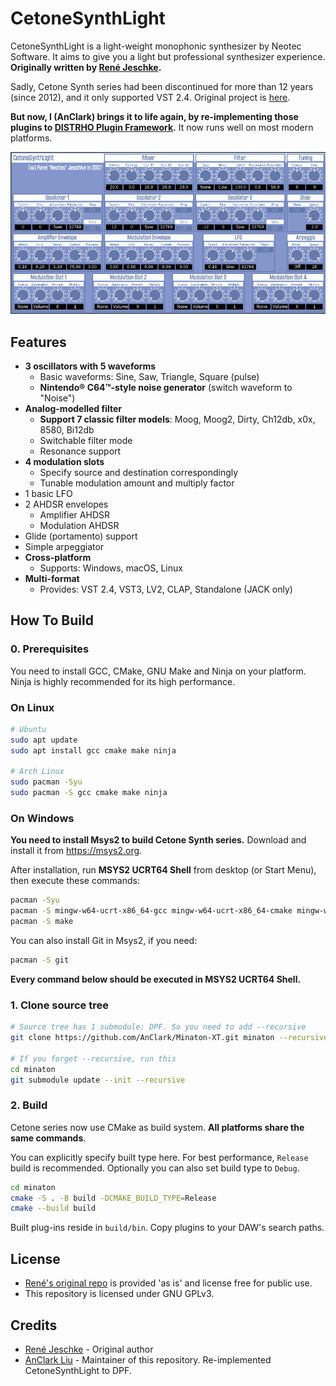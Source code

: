 # CetoneSynthLight

CetoneSynthLight is a light-weight monophonic synthesizer by Neotec Software. It aims to give you a light but professional synthesizer experience. **Originally written by [René Jeschke](https://github.com/rjeschke).**

Sadly, Cetone Synth series had been discontinued for more than 12 years (since 2012), and it only supported VST 2.4. Original project is [here](https://github.com/rjeschke/cetonesynths).

**But now, I (AnClark) brings it to life again, by re-implementing those plugins to [DISTRHO Plugin Framework](https://distrho.github.io/DPF/).** It now runs well on most modern platforms.

![Screenshot of CetoneSynthLight](Screenshot.png)

## Features

- **3 oscillators with 5 waveforms**
  - Basic waveforms: Sine, Saw, Triangle, Square (pulse)
  - **Nintendo® C64™-style noise generator** (switch waveform to "Noise")
- **Analog-modelled filter**
  - **Support 7 classic filter models**: Moog, Moog2, Dirty, Ch12db, x0x, 8580, Bi12db
  - Switchable filter mode
  - Resonance support
- **4 modulation slots**
  - Specify source and destination correspondingly
  - Tunable modulation amount and multiply factor
- 1 basic LFO
- 2 AHDSR envelopes
  - Amplifier AHDSR
  - Modulation AHDSR
- Glide (portamento) support
- Simple arpeggiator
- **Cross-platform**
  - Supports: Windows, macOS, Linux
- **Multi-format**
  - Provides: VST 2.4, VST3, LV2, CLAP, Standalone (JACK only)

## How To Build

### 0. Prerequisites

You need to install GCC, CMake, GNU Make and Ninja on your platform. Ninja is highly recommended for its high performance.

### On Linux

```bash
# Ubuntu
sudo apt update
sudo apt install gcc cmake make ninja

# Arch Linux
sudo pacman -Syu
sudo pacman -S gcc cmake make ninja
```

### On Windows

**You need to install Msys2 to build Cetone Synth series.** Download and install it from <https://msys2.org>.

After installation, run **MSYS2 UCRT64 Shell** from desktop (or Start Menu), then execute these commands:

```bash
pacman -Syu
pacman -S mingw-w64-ucrt-x86_64-gcc mingw-w64-ucrt-x86_64-cmake mingw-w64-ucrt-x86_64-ninja
pacman -S make
```

You can also install Git in Msys2, if you need:

```bash
pacman -S git
```

**Every command below should be executed in MSYS2 UCRT64 Shell.**

### 1. Clone source tree

```bash
# Source tree has 1 submodule: DPF. So you need to add --recursive
git clone https://github.com/AnClark/Minaton-XT.git minaton --recursive

# If you forget --recursive, run this
cd minaton
git submodule update --init --recursive
```

### 2. Build

Cetone series now use CMake as build system. **All platforms share the same commands**.

You can explicitly specify built type here. For best performance, `Release` build is recommended. Optionally you can also set build type to `Debug`.

```bash
cd minaton
cmake -S . -B build -DCMAKE_BUILD_TYPE=Release
cmake --build build
```

Built plug-ins reside in `build/bin`. Copy plugins to your DAW's search paths.

## License

- [René's original repo](https://github.com/rjeschke/cetonesynths) is provided 'as is' and license free for public use.
- This repository is licensed under GNU GPLv3.

## Credits

- [René Jeschke](https://github.com/rjeschke) - Original author
- [AnClark Liu](https://github.com/AnClark) - Maintainer of this repository. Re-implemented CetoneSynthLight to DPF.